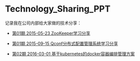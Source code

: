 # Technology_Sharing_PPT
记录我在公司内部给大家做的技术分享：

* [第01期 2015-05-23 ZooKeeper学习分享](zookeeper.md)

* [第01期 2015-09-15 Qconf分布式配置管理系统学习分享](qconf.md)

* [第02期 2016-03-01 基于kubernetes的docker容器编排管理方案](kubernetes.md)
